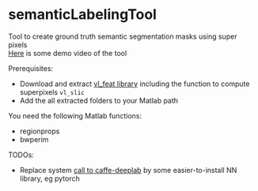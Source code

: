 # semanticLabelingTool
Tool to create ground truth semantic segmentation masks using super pixels  
[Here](https://youtu.be/oycY0ZMMszI) is some demo video of the tool

Prerequisites:  
 - Download and extract [vl_feat library](http://www.vlfeat.org/) including the function to compute superpixels `vl_slic`
 - Add the all extracted folders to your Matlab path

You need the following Matlab functions:
 - regionprops
 - bwperim


TODOs:
 - Replace system [call to caffe-deeplab](https://github.com/mgarbade/semanticLabelingTool/blob/43cbde95bf7fbd802e0f25f773517d2a3956cb82/getSematicLabels.m#L1-L41) by some easier-to-install NN library, eg pytorch
